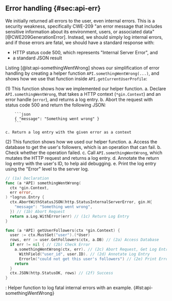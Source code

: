 ## Error handling {#sec:api-err}

We initially returned all errors to the user, even internal errors. This is a security weakness, specifically CWE-209 "an error message that includes sensitive information about its environment, users, or associated data" [@CWE209GenerationError]. Instead, we should simply log internal errors, and if those errors are fatal, we should have a standard response with:

- HTTP status code 500, which represents "Internal Server Error", and
- a standard JSON result

Listing [@lst:api-somethingWentWrong] shows our simplification of error handling by creating a helper function `API.somethingWentWrong(...)`, and shows how we use that function inside `API.getCurrentUserProfile`:

(1) This function shows how we implemented our helper function.
    a. Declare `API.somethingWentWrong`, that takes a HTTP context (`*gin.Context`) and an error handle (`error`), and returns a log entry.
    b. Abort the request with status code 500 and return the following JSON:

        ```json
        { "message": "Something went wrong" }
        ```

    c. Return a log entry with the given error as a context
(2) This function shows how we used our helper function.
    a. Access the database to get the user's followers, which is an operation that can fail.
    b. Check whether the operation failed.
    c. Call `API.somethingWentWrong`, which mutates the HTTP request and returns a log entry.
    d. Annotate the return log entry with the user's ID, to help aid debugging.
    e. Print the log entry using the "Error" level to the server log.

```go
// (1a) Declaration
func (a *API) somethingWentWrong(
  ctx *gin.Context,
  err error,
) *logrus.Entry {
  ctx.AbortWithStatusJSON(http.StatusInternalServerError, gin.H{
    "message": "Something went wrong",
  }) // (1b) Abort Request
  return a.Log.WithError(err) // (1c) Return Log Entry
}

func (a *API) getUserFollowers(ctx *gin.Context) {
  user := ctx.MustGet("user").(*User)
  rows, err := user.GetFollowers(ctx, a.DB) // (2a) Access Database
  if err != nil { // (2b) Check Error
    a.somethingWentWrong(ctx, err). // (2c) Abort Request, Get Log Entry
      WithField("user_id", user.ID). // (2d) Annotate Log Entry
      Errorln("could not get this user's followers") // (2e) Print Error
    return
  }
  ctx.JSON(http.StatusOK, rows) // (2f) Success
}
```
: Helper function to log fatal internal errors with an example. {#lst:api-somethingWentWrong}
